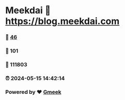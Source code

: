 # Meekdai :link: https://blog.meekdai.com 
### :page_facing_up: [46](https://blog.meekdai.com/tag.html) 
### :speech_balloon: 101 
### :hibiscus: 111803 
### :alarm_clock: 2024-05-15 14:42:14 
### Powered by :heart: [Gmeek](https://github.com/Meekdai/Gmeek)
